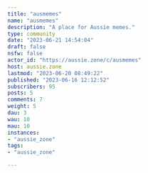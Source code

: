```yaml
---
title: "ausmemes" 
name: "ausmemes"
description: "A place for Aussie memes."
type: community
date: "2023-06-21 14:54:04"
draft: false
nsfw: false
actor_id: "https://aussie.zone/c/ausmemes"
host: aussie.zone
lastmod: "2023-06-20 08:49:22"
published: "2023-06-16 12:12:52"
subscribers: 95
posts: 5
comments: 7
weight: 5
dau: 3
wau: 10
mau: 10
instances:
- "aussie_zone"
tags: 
- "aussie_zone"

---
```

